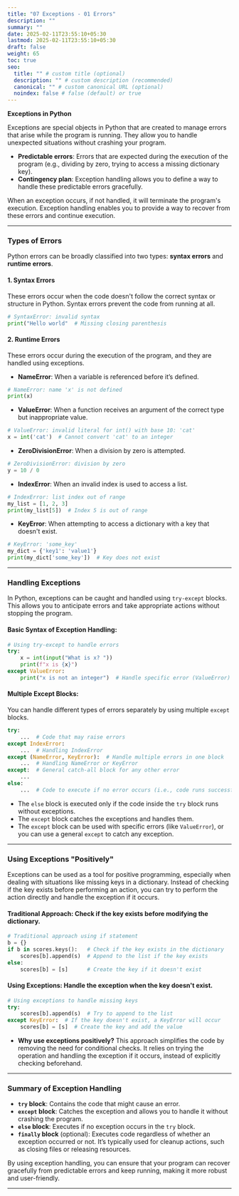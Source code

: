 ```yaml
---
title: "07 Exceptions - 01 Errors"
description: ""
summary: ""
date: 2025-02-11T23:55:10+05:30
lastmod: 2025-02-11T23:55:10+05:30
draft: false
weight: 65
toc: true
seo:
  title: "" # custom title (optional)
  description: "" # custom description (recommended)
  canonical: "" # custom canonical URL (optional)
  noindex: false # false (default) or true
---
```




**Exceptions in Python**

Exceptions are special objects in Python that are created to manage errors that arise while the program is running. They allow you to handle unexpected situations without crashing your program.

- **Predictable errors**: Errors that are expected during the execution of the program (e.g., dividing by zero, trying to access a missing dictionary key).
- **Contingency plan**: Exception handling allows you to define a way to handle these predictable errors gracefully.

When an exception occurs, if not handled, it will terminate the program's execution. Exception handling enables you to provide a way to recover from these errors and continue execution.

---

### **Types of Errors**

Python errors can be broadly classified into two types: **syntax errors** and **runtime errors**.

#### 1. **Syntax Errors**

These errors occur when the code doesn't follow the correct syntax or structure in Python. Syntax errors prevent the code from running at all.

```python
# SyntaxError: invalid syntax
print("Hello world"  # Missing closing parenthesis
```

#### 2. **Runtime Errors**

These errors occur during the execution of the program, and they are handled using exceptions.

- **NameError**: When a variable is referenced before it’s defined.

```python
# NameError: name 'x' is not defined
print(x)
```

- **ValueError**: When a function receives an argument of the correct type but inappropriate value.

```python
# ValueError: invalid literal for int() with base 10: 'cat'
x = int('cat')  # Cannot convert 'cat' to an integer
```

- **ZeroDivisionError**: When a division by zero is attempted.

```python
# ZeroDivisionError: division by zero
y = 10 / 0
```

- **IndexError**: When an invalid index is used to access a list.

```python
# IndexError: list index out of range
my_list = [1, 2, 3]
print(my_list[5])  # Index 5 is out of range
```

- **KeyError**: When attempting to access a dictionary with a key that doesn't exist.

```python
# KeyError: 'some_key'
my_dict = {'key1': 'value1'}
print(my_dict['some_key'])  # Key does not exist
```

---

### **Handling Exceptions**

In Python, exceptions can be caught and handled using `try-except` blocks. This allows you to anticipate errors and take appropriate actions without stopping the program.

#### **Basic Syntax of Exception Handling**:

```python
# Using try-except to handle errors
try:
    x = int(input("What is x? "))
    print(f"x is {x}")
except ValueError:
    print("x is not an integer")  # Handle specific error (ValueError)
```

#### **Multiple Except Blocks**:

You can handle different types of errors separately by using multiple `except` blocks.

```python
try:
    ...  # Code that may raise errors
except IndexError:
    ...  # Handling IndexError
except (NameError, KeyError):  # Handle multiple errors in one block
    ...  # Handling NameError or KeyError
except:  # General catch-all block for any other error
    ...
else:
    ...  # Code to execute if no error occurs (i.e., code runs successfully)
```

- The `else` block is executed only if the code inside the `try` block runs without exceptions.
- The `except` block catches the exceptions and handles them.
- The `except` block can be used with specific errors (like `ValueError`), or you can use a general `except` to catch any exception.

---

### **Using Exceptions "Positively"**

Exceptions can be used as a tool for positive programming, especially when dealing with situations like missing keys in a dictionary. Instead of checking if the key exists before performing an action, you can try to perform the action directly and handle the exception if it occurs.

#### **Traditional Approach**: Check if the key exists before modifying the dictionary.

```python
# Traditional approach using if statement
b = {}
if b in scores.keys():   # Check if the key exists in the dictionary
    scores[b].append(s)  # Append to the list if the key exists
else:
    scores[b] = [s]      # Create the key if it doesn't exist
```

#### **Using Exceptions**: Handle the exception when the key doesn't exist.

```python
# Using exceptions to handle missing keys
try:
    scores[b].append(s)  # Try to append to the list
except KeyError:  # If the key doesn't exist, a KeyError will occur
    scores[b] = [s]  # Create the key and add the value
```

- **Why use exceptions positively?** This approach simplifies the code by removing the need for conditional checks. It relies on trying the operation and handling the exception if it occurs, instead of explicitly checking beforehand.

---

### **Summary of Exception Handling**

- **`try` block**: Contains the code that might cause an error.
- **`except` block**: Catches the exception and allows you to handle it without crashing the program.
- **`else` block**: Executes if no exception occurs in the `try` block.
- **`finally` block** (optional): Executes code regardless of whether an exception occurred or not. It’s typically used for cleanup actions, such as closing files or releasing resources.

By using exception handling, you can ensure that your program can recover gracefully from predictable errors and keep running, making it more robust and user-friendly.

---

